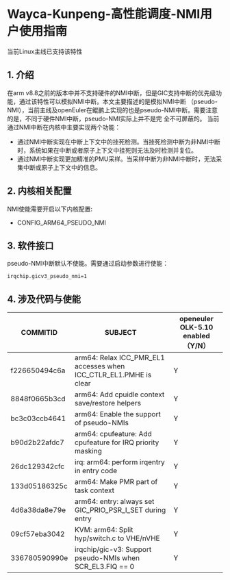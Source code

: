 # Wayca-Kunpeng-高性能调度-NMI用户使用指南

当前Linux主线已支持该特性

## 1. 介绍

在arm v8.8之前的版本中并不支持硬件的NMI中断，但是GIC支持中断的优先级功能，通过该特性可以模拟NMI中断。本文主要描述的是模拟NMI中断
（pseudo-NMI），当前主线及openEuler在鲲鹏上实现的也是pseudo-NMI中断。需要注意的是，不同于硬件NMI中断，pseudo-NMI实际上并不是完
全不可屏蔽的。
当前通过NMI中断在内核中主要实现两个功能：
- 通过NMI中断实现在中断上下文中的挂死检测。当挂死检测中断为非NMI中断时，系统如果在中断或者原子上下文中挂死则无法及时检测并复位。
- 通过NMI中断实现更加精准的PMU采样。当采样中断为非NMI中断时，无法采集中断或原子上下文中的信息。

## 2. 内核相关配置

NMI使能需要开启以下内核配置:

- CONFIG_ARM64_PSEUDO_NMI

## 3. 软件接口

pseudo-NMI中断默认不使能。需要通过启动参数进行使能：

```
irqchip.gicv3_pseudo_nmi=1
```

## 4. 涉及代码与使能

| COMMITID | SUBJECT | openeuler OLK-5.10 enabled（Y/N） |
| ---------- | ---------- | ----------- |
| f226650494c6a | arm64: Relax ICC_PMR_EL1 accesses when ICC_CTLR_EL1.PMHE is clear | Y |
| 8848f0665b3cd | arm64: Add cpuidle context save/restore helpers | Y |
| bc3c03ccb4641 | arm64: Enable the support of pseudo-NMIs | Y |
| b90d2b22afdc7 | arm64: cpufeature: Add cpufeature for IRQ priority masking | Y |
| 26dc129342cfc | irq: arm64: perform irqentry in entry code | Y |
| 133d05186325c | arm64: Make PMR part of task context | Y |
| 4d6a38da8e79e | arm64: entry: always set GIC_PRIO_PSR_I_SET during entry | Y |
| 09cf57eba3042 | KVM: arm64: Split hyp/switch.c to VHE/nVHE | Y |
| 336780590990e | irqchip/gic-v3: Support pseudo-NMIs when SCR_EL3.FIQ == 0 | Y |
